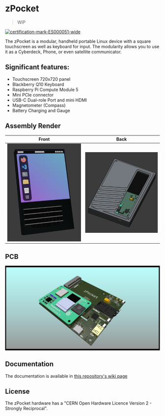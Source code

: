 # zPocket
> WIP

[![certification-mark-ES000051-wide](https://github.com/user-attachments/assets/6936cbdf-cffa-4ecb-a3e7-2ef7216d674e)](https://certification.oshwa.org/es000051.html)


The zPocket is a modular, handheld portable Linux device with a square touchscreen as well as keyboard for input. The modularity allows you to use it as a Cyberdeck, Phone, or even satellite communicator.

## Significant features:
- Touchscreen 720x720 panel
- Blackberry Q10 Keyboard
- Raspberry Pi Compute Module 5
- Mini PCIe connector
- USB-C Dual-role Port and mini HDMI
- Magnetometer (Compass)
- Battery Charging and Gauge

## Assembly Render
Front                                                   |  Back
:------------------------------------------------------:|:--------------------------------------:
![Front of the zPocket inside the case](img/front.png)  |  ![Back of the zPocket.](img/back.png)

## PCB
![Front of zPocket PCB](img/zPocket_pi.jpg)

## Documentation
The documentation is available in [this repository's wiki page](https://github.com/sam-chami/zPocket/wiki)

## License
The zPocket hardware has a "CERN Open Hardware Licence Version 2 - Strongly Reciprocal".
